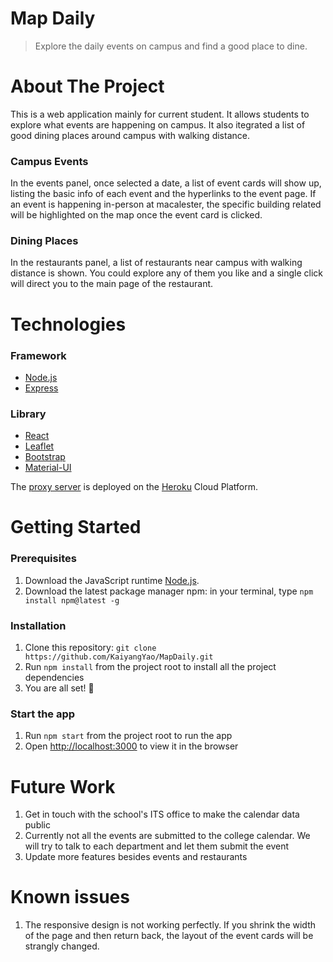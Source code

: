 # Map Daily

> Explore the daily events on campus and find a good place to dine.

# About The Project

This is a web application mainly for current student. It allows students to explore what events are happening on campus. It also itegrated a list of good dining places around campus with walking distance.

### Campus Events

In the events panel, once selected a date, a list of event cards will show up, listing the basic info of each event and the hyperlinks to the event page. If an event is happening in-person at macalester, the specific building related will be highlighted on the map once the event card is clicked.

### Dining Places

In the restaurants panel, a list of restaurants near campus with walking distance is shown. You could explore any of them you like and a single click will direct you to the main page of the restaurant.

# Technologies

### Framework

- [Node.js](https://nodejs.org/en/)
- [Express](https://expressjs.com)

### Library

- [React](https://reactjs.org/)
- [Leaflet](https://leafletjs.com)
- [Bootstrap](https://getbootstrap.com)
- [Material-UI](https://mui.com)

The [proxy server](https://github.com/KaiyangYao/MapDaily-Calendar-Server) is deployed on the [Heroku](https://www.heroku.com) Cloud Platform.

# Getting Started

### Prerequisites

1. Download the JavaScript runtime [Node.js](https://nodejs.org/).
2. Download the latest package manager npm: in your terminal, type `npm install npm@latest -g`

### Installation

1. Clone this repository: `git clone https://github.com/KaiyangYao/MapDaily.git`
2. Run `npm install` from the project root to install all the project dependencies
3. You are all set! :tada:

### Start the app

1. Run `npm start` from the project root to run the app
2. Open [http://localhost:3000](http://localhost:3000) to view it in the browser


# Future Work

1. Get in touch with the school's ITS office to make the calendar data public
2. Currently not all the events are submitted to the college calendar. We will try to talk to each department and let them submit the event
3. Update more features besides events and restaurants


# Known issues
1. The responsive design is not working perfectly. If you shrink the width of the page and then return back, the layout of the event cards will be strangly changed.